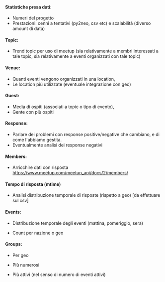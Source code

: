 ﻿#### Statistiche presa dati:
- Numeri del progetto
- Prestazioni: cenni a tentativi (py2neo, csv etc) e scalabilità (diverso amount di data) 




#### Topic: 
- Trend topic per uso di meetup (sia relativamente a membri interessati a tale topic, sia relativamente a eventi organizzati con tale topic)

	



#### Venue: 
- Quanti eventi vengono organizzati in una location, 
- Le location più utilizzate (eventuale integrazione con geo)


#### Guest: 
- Media di ospiti (associati a topic o tipo di evento), 
- Gente con più ospiti


#### Response: 
- Parlare dei problemi con response positive/negative che cambiano, e di come l'abbiamo gestita.
- Eventualmente analisi dei response negativi


#### Members:
- Arricchire dati con risposta https://www.meetup.com/meetup_api/docs/2/members/



#### Tempo di risposta (mtime)
- Analisi distribuzione temporale di risposte (rispetto a geo) [da effettuare sul csv]

#### Events:
	
- Distribuzione temporale degli eventi (mattina, pomeriggio, sera)
	
- Count per nazione o geo


#### Groups:
- Per geo
- Più numerosi

- Più attivi (nel senso di numero di eventi attivi)






